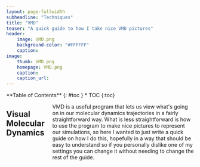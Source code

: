 ```yaml
---
layout: page-fullwidth
subheadline: "Techniques"
title: "VMD"
teaser: "A quick guide to how I take nice VMD pictures"
header:
    image: VMD.png
    background-color: "#FFFFFF"
    caption: 
image:
    thumb: VMD.png
    homepage: VMD.png
    caption: 
    caption_url: 
---
```

<!--more-->

<div class="row">
<div class="medium-4 medium-push-8 columns" markdown="1">
<div class="panel radius" markdown="1">
**Table of Contents**
{: #toc }
*  TOC
{:toc}
</div>
</div><!-- /.medium-4.columns -->

<div class="medium-8 medium-pull-4 columns" markdown="1">

## Visual Molecular Dynamics
VMD is a useful program that lets us view what's going on in our molecular
dynamics trajectories in a fairly straightforward way. What is less
straightforward is how to use the program to make nice pictures to represent our
simulations, so here I wanted to just write a quick guide on how I do this,
hopefully in a way that should be easy to understand so if you personally
dislike one of my settings you can change it without needing to change the rest
of the guide.

